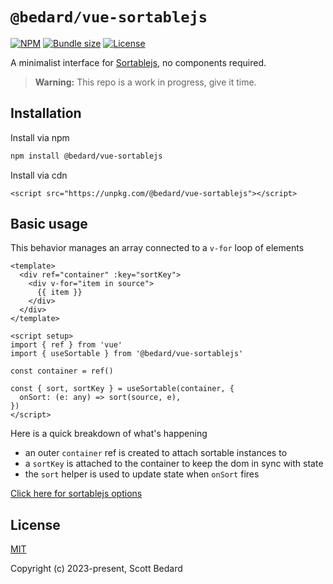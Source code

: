 # `@bedard/vue-sortablejs`

[![NPM](https://img.shields.io/npm/v/@bedard/vue-sortablejs)](https://www.npmjs.com/package/@bedard/vue-sortablejs)
[![Bundle size](https://img.shields.io/bundlephobia/minzip/@bedard/vue-sortablejs?label=gzipped)](https://bundlephobia.com/result?p=@bedard/vue-sortablejs)
[![License](https://img.shields.io/github/license/scottbedard/vue-sortablejs?color=blue)](https://github.com/scottbedard/vue-sortablejs/blob/main/LICENSE)

A minimalist interface for [Sortablejs](https://sortablejs.github.io/Sortable/), no components required.

> **Warning:** This repo is a work in progress, give it time.

## Installation

Install via npm

```bash
npm install @bedard/vue-sortablejs
```

Install via cdn

```
<script src="https://unpkg.com/@bedard/vue-sortablejs"></script>
```

## Basic usage

This behavior manages an array connected to a `v-for` loop of elements

```vue
<template>
  <div ref="container" :key="sortKey">
    <div v-for="item in source">
      {{ item }}
    </div>
  </div>
</template>

<script setup>
import { ref } from 'vue'
import { useSortable } from '@bedard/vue-sortablejs'

const container = ref()

const { sort, sortKey } = useSortable(container, {
  onSort: (e: any) => sort(source, e),
})
</script>
```

Here is a quick breakdown of what's happening

- an outer `container` ref is created to attach sortable instances to
- a `sortKey` is attached to the container to keep the dom in sync with state
- the `sort` helper is used to update state when `onSort` fires

[Click here for sortablejs options](https://github.com/SortableJS/Sortable#options)

## License

[MIT](https://github.com/scottbedard/vue-sortablejs/blob/master/LICENSE)

Copyright (c) 2023-present, Scott Bedard
